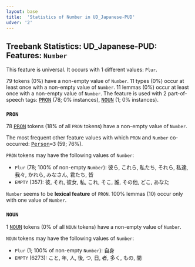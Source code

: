 ```yaml
---
layout: base
title:  'Statistics of Number in UD_Japanese-PUD'
udver: '2'
---
```


## Treebank Statistics: UD_Japanese-PUD: Features: `Number`

This feature is universal.
It occurs with 1 different values: `Plur`.

79 tokens (0%) have a non-empty value of `Number`.
11 types (0%) occur at least once with a non-empty value of `Number`.
11 lemmas (0%) occur at least once with a non-empty value of `Number`.
The feature is used with 2 part-of-speech tags: <tt><a href="ja_pud-pos-PRON.html">PRON</a></tt> (78; 0% instances), <tt><a href="ja_pud-pos-NOUN.html">NOUN</a></tt> (1; 0% instances).

### `PRON`

78 <tt><a href="ja_pud-pos-PRON.html">PRON</a></tt> tokens (18% of all `PRON` tokens) have a non-empty value of `Number`.

The most frequent other feature values with which `PRON` and `Number` co-occurred: <tt><a href="ja_pud-feat-Person.html">Person</a></tt><tt>=3</tt> (59; 76%).

`PRON` tokens may have the following values of `Number`:

* `Plur` (78; 100% of non-empty `Number`): 彼ら, これら, 私たち, それら, 私達, 我々, かれら, みなさん, 君たち, 皆
* `EMPTY` (357): 彼, それ, 彼女, 私, これ, そこ, 誰, その他, どこ, あなた

`Number` seems to be **lexical feature** of `PRON`. 100% lemmas (10) occur only with one value of `Number`.

### `NOUN`

1 <tt><a href="ja_pud-pos-NOUN.html">NOUN</a></tt> tokens (0% of all `NOUN` tokens) have a non-empty value of `Number`.

`NOUN` tokens may have the following values of `Number`:

* `Plur` (1; 100% of non-empty `Number`): 自身
* `EMPTY` (6273): こと, 年, 人, 後, つ, 日, 者, 多く, もの, 間

